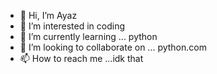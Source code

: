 - 👋 Hi, I’m Ayaz 
- 👀 I’m interested in coding
- 🌱 I’m currently learning ... python
- 💞️ I’m looking to collaborate on ... python.com
- 📫 How to reach me ...idk that

<!---
Asayyed1/Asayyed1 is a ✨ special ✨ repository because its `README.md` (this file) appears on your GitHub profile.
You can click the Preview link to take a look at your changes.
--->

